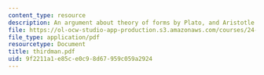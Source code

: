 ```yaml
---
content_type: resource
description: An argument about theory of forms by Plato, and Aristotle.
file: https://ol-ocw-studio-app-production.s3.amazonaws.com/courses/24-200-ancient-philosophy-fall-2004/9f2211a1e85ce0c98d67959c059a2924_thirdman.pdf
file_type: application/pdf
resourcetype: Document
title: thirdman.pdf
uid: 9f2211a1-e85c-e0c9-8d67-959c059a2924
---
```


